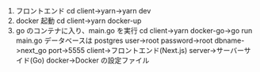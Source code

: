1. フロントエンド
   cd client->yarn->yarn dev
2. docker 起動
   cd client->yarn docker-up
3. go のコンテナに入り、main.go を実行
   cd client->yarn docker-go->go run main.go
   データベースは postgres
   user->root
   password->root
   dbname->next_go
   port->5555
   client->フロントエンド(Next.js)
   server->サーバーサイド(Go)
   docker->Docker の設定ファイル
